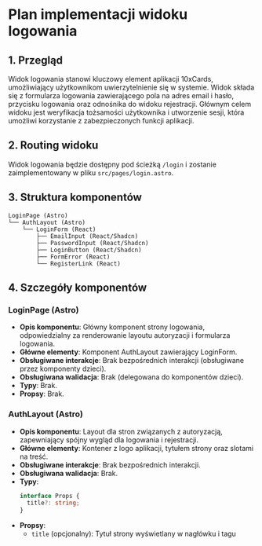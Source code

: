 # Plan implementacji widoku logowania

## 1. Przegląd
Widok logowania stanowi kluczowy element aplikacji 10xCards, umożliwiający użytkownikom uwierzytelnienie się w systemie. Widok składa się z formularza logowania zawierającego pola na adres email i hasło, przycisku logowania oraz odnośnika do widoku rejestracji. Głównym celem widoku jest weryfikacja tożsamości użytkownika i utworzenie sesji, która umożliwi korzystanie z zabezpieczonych funkcji aplikacji.

## 2. Routing widoku
Widok logowania będzie dostępny pod ścieżką `/login` i zostanie zaimplementowany w pliku `src/pages/login.astro`.

## 3. Struktura komponentów
```
LoginPage (Astro)
└── AuthLayout (Astro)
    └── LoginForm (React)
        ├── EmailInput (React/Shadcn)
        ├── PasswordInput (React/Shadcn)
        ├── LoginButton (React/Shadcn)
        ├── FormError (React)
        └── RegisterLink (React)
```

## 4. Szczegóły komponentów

### LoginPage (Astro)
- **Opis komponentu**: Główny komponent strony logowania, odpowiedzialny za renderowanie layoutu autoryzacji i formularza logowania.
- **Główne elementy**: Komponent AuthLayout zawierający LoginForm.
- **Obsługiwane interakcje**: Brak bezpośrednich interakcji (obsługiwane przez komponenty dzieci).
- **Obsługiwana walidacja**: Brak (delegowana do komponentów dzieci).
- **Typy**: Brak.
- **Propsy**: Brak.

### AuthLayout (Astro)
- **Opis komponentu**: Layout dla stron związanych z autoryzacją, zapewniający spójny wygląd dla logowania i rejestracji.
- **Główne elementy**: Kontener z logo aplikacji, tytułem strony oraz slotami na treść.
- **Obsługiwane interakcje**: Brak bezpośrednich interakcji.
- **Obsługiwana walidacja**: Brak.
- **Typy**: 
  ```typescript
  interface Props {
    title?: string;
  }
  ```
- **Propsy**: 
  - `title` (opcjonalny): Tytuł strony wyświetlany w nagłówku i tagu <title>.

### LoginForm (React)
- **Opis komponentu**: Interaktywny formularz logowania odpowiedzialny za zbieranie danych uwierzytelniających i wysyłanie ich do API.
- **Główne elementy**: 
  - Formularz HTML
  - Komponenty EmailInput i PasswordInput
  - Przycisk logowania (LoginButton)
  - Komponent FormError do wyświetlania błędów
  - Link do rejestracji (RegisterLink)
- **Obsługiwane interakcje**: 
  - Obsługa zdarzenia submit formularza
  - Obsługa zmian wartości pól formularza
  - Obsługa kliknięcia przycisku logowania
- **Obsługiwana walidacja**: 
  - Walidacja poprawności adresu email (format email)
  - Walidacja obecności hasła
  - Wyświetlanie błędów walidacji
  - Wyświetlanie błędów z API
- **Typy**: 
  - `LoginFormData`
  - `LoginFormState`
  - `LoginResponseError`
- **Propsy**: Brak.

### EmailInput (React/Shadcn)
- **Opis komponentu**: Pole wprowadzania adresu email z walidacją.
- **Główne elementy**: 
  - Label dla pola input
  - Pole input dla adresu email
  - Opcjonalny komunikat błędu
- **Obsługiwane interakcje**: 
  - Obsługa zdarzeń input (onChange, onBlur)
- **Obsługiwana walidacja**: 
  - Sprawdzenie czy pole nie jest puste
  - Sprawdzenie poprawności formatu adresu email
- **Typy**: 
  ```typescript
  interface EmailInputProps {
    value: string;
    onChange: (value: string) => void;
    onBlur?: () => void;
    error?: string;
    id?: string;
    label?: string;
    placeholder?: string;
    required?: boolean;
  }
  ```
- **Propsy**: 
  - `value`: Aktualna wartość pola
  - `onChange`: Funkcja wywoływana przy zmianie wartości
  - `onBlur`: Opcjonalna funkcja wywoływana po utracie fokusu
  - `error`: Opcjonalny komunikat błędu
  - `id`: Opcjonalny identyfikator elementu
  - `label`: Opcjonalna etykieta pola
  - `placeholder`: Opcjonalny tekst zastępczy
  - `required`: Czy pole jest wymagane

### PasswordInput (React/Shadcn)
- **Opis komponentu**: Pole wprowadzania hasła z opcją pokazania/ukrycia zawartości.
- **Główne elementy**: 
  - Label dla pola input
  - Pole input dla hasła
  - Przycisk do pokazania/ukrycia hasła
  - Opcjonalny komunikat błędu
- **Obsługiwane interakcje**: 
  - Obsługa zdarzeń input (onChange, onBlur)
  - Obsługa kliknięcia przycisku pokazania/ukrycia hasła
- **Obsługiwana walidacja**: 
  - Sprawdzenie czy pole nie jest puste
- **Typy**: 
  ```typescript
  interface PasswordInputProps {
    value: string;
    onChange: (value: string) => void;
    onBlur?: () => void;
    error?: string;
    id?: string;
    label?: string;
    placeholder?: string;
    required?: boolean;
  }
  ```
- **Propsy**: 
  - `value`: Aktualna wartość pola
  - `onChange`: Funkcja wywoływana przy zmianie wartości
  - `onBlur`: Opcjonalna funkcja wywoływana po utracie fokusu
  - `error`: Opcjonalny komunikat błędu
  - `id`: Opcjonalny identyfikator elementu
  - `label`: Opcjonalna etykieta pola
  - `placeholder`: Opcjonalny tekst zastępczy
  - `required`: Czy pole jest wymagane

### FormError (React)
- **Opis komponentu**: Komponent wyświetlający komunikaty o błędach formularza lub API.
- **Główne elementy**: 
  - Element wyświetlający komunikat błędu
  - Opcjonalna ikona błędu
- **Obsługiwane interakcje**: Brak.
- **Obsługiwana walidacja**: Brak.
- **Typy**: 
  ```typescript
  interface FormErrorProps {
    message: string | null;
    className?: string;
  }
  ```
- **Propsy**: 
  - `message`: Komunikat błędu do wyświetlenia
  - `className`: Opcjonalne klasy CSS do zastosowania

### RegisterLink (React)
- **Opis komponentu**: Link przekierowujący do strony rejestracji.
- **Główne elementy**: 
  - Element link z odpowiednim tekstem i URL
- **Obsługiwane interakcje**: 
  - Obsługa kliknięcia (przekierowanie do strony rejestracji)
- **Obsługiwana walidacja**: Brak.
- **Typy**: 
  ```typescript
  interface RegisterLinkProps {
    className?: string;
    label?: string;
  }
  ```
- **Propsy**: 
  - `className`: Opcjonalne klasy CSS
  - `label`: Opcjonalna etykieta linku

## 5. Typy

### DTO i typy API
```typescript
// Typy zdefiniowane już w src/types.ts
export interface LoginDto {
  email: string;
  password: string;
}

export interface LoginResponseDto {
  user: {
    id: UUID;
    email: string;
  };
  session: {
    access_token: string;
    refresh_token: string;
    expires_at: Timestamp;
  };
}
```

### Własne typy dla komponentów
```typescript
// Dane formularza logowania
interface LoginFormData {
  email: string;
  password: string;
}

// Stan formularza logowania
interface LoginFormState {
  email: string;
  password: string;
  errors: {
    email?: string;
    password?: string;
    form?: string;
  };
  isSubmitting: boolean;
  isPasswordVisible: boolean;
  showRegistrationSuccess?: boolean;
}

// Struktura błędu z API
interface LoginResponseError {
  error: string;
  message?: string;
  details?: Record<string, any>;
}
```

## 6. Zarządzanie stanem
Stan formularza logowania będzie zarządzany w komponencie LoginForm przy użyciu hooka `useState`. Dodatkowo, zostanie stworzony customowy hook `useLoginForm` do zarządzania stanem i logiką formularza.

### Hook useLoginForm
```typescript
function useLoginForm() {
  const [formState, setFormState] = useState<LoginFormState>({
    email: '',
    password: '',
    errors: {},
    isSubmitting: false,
    isPasswordVisible: false,
    showRegistrationSuccess: window.location.search.includes('registered=true')
  });
  
  const navigate = useNavigate();
  
  // Funkcje do aktualizacji pól formularza
  const updateEmail = (value: string) => {
    setFormState({
      ...formState,
      email: value,
      errors: { ...formState.errors, email: undefined, form: undefined }
    });
  };
  
  const updatePassword = (value: string) => {
    setFormState({
      ...formState,
      password: value,
      errors: { ...formState.errors, password: undefined, form: undefined }
    });
  };
  
  // Funkcja do walidacji formularza przed wysłaniem
  const validateForm = (): boolean => {
    const errors: LoginFormState['errors'] = {};
    
    if (!formState.email) {
      errors.email = 'Email jest wymagany';
    } else if (!/\S+@\S+\.\S+/.test(formState.email)) {
      errors.email = 'Podaj poprawny adres email';
    }
    
    if (!formState.password) {
      errors.password = 'Hasło jest wymagane';
    }
    
    setFormState({ ...formState, errors });
    return Object.keys(errors).length === 0;
  };
  
  // Funkcja do przełączania widoczności hasła
  const togglePasswordVisibility = () => {
    setFormState({
      ...formState,
      isPasswordVisible: !formState.isPasswordVisible
    });
  };
  
  // Funkcja do obsługi wysłania formularza
  const handleSubmit = async (e: React.FormEvent) => {
    e.preventDefault();
    
    if (!validateForm()) return;
    
    setFormState({ ...formState, isSubmitting: true, errors: {} });
    
    try {
      const response = await fetch('/api/auth/login', {
        method: 'POST',
        headers: { 'Content-Type': 'application/json' },
        body: JSON.stringify({
          email: formState.email,
          password: formState.password
        })
      });
      
      if (!response.ok) {
        const errorData = await response.json() as LoginResponseError;
        
        if (response.status === 401) {
          setFormState({
            ...formState,
            isSubmitting: false,
            errors: { form: 'Nieprawidłowy email lub hasło' }
          });
          return;
        }
        
        setFormState({
          ...formState,
          isSubmitting: false,
          errors: { form: errorData.message || 'Wystąpił błąd podczas logowania' }
        });
        return;
      }
      
      const data = await response.json() as LoginResponseDto;
      
      // Zapisanie tokenu sesji
      localStorage.setItem('auth_token', data.session.access_token);
      
      // Przekierowanie do dashboardu
      navigate('/dashboard');
      
    } catch (error) {
      setFormState({
        ...formState,
        isSubmitting: false,
        errors: { form: 'Wystąpił nieoczekiwany błąd. Spróbuj ponownie później.' }
      });
    }
  };
  
  // Funkcja do zamykania komunikatu o pomyślnej rejestracji
  const dismissRegistrationSuccess = () => {
    setFormState({
      ...formState,
      showRegistrationSuccess: false
    });
    
    // Usunięcie parametru z URL
    const url = new URL(window.location.href);
    url.searchParams.delete('registered');
    window.history.replaceState({}, '', url.toString());
  };
  
  return {
    formState,
    updateEmail,
    updatePassword,
    togglePasswordVisibility,
    handleSubmit,
    dismissRegistrationSuccess
  };
}
```

## 7. Integracja API
Logowanie użytkownika będzie realizowane przez wysłanie żądania POST do endpointu `/api/auth/login`.

### Żądanie
```typescript
const response = await fetch('/api/auth/login', {
  method: 'POST',
  headers: {
    'Content-Type': 'application/json'
  },
  body: JSON.stringify({
    email: formState.email,
    password: formState.password
  })
});
```

### Odpowiedź (sukces)
```typescript
{
  user: {
    id: "uuid",
    email: "string"
  },
  session: {
    access_token: "string",
    refresh_token: "string",
    expires_at: "timestamp"
  }
}
```

### Odpowiedź (błąd)
```typescript
// 400 Bad Request
{
  error: "Invalid input",
  details: {
    fieldName: {
      _errors: ["Komunikat błędu walidacji"]
    }
  }
}

// 401 Unauthorized
{
  error: "Authentication failed",
  message: "Invalid email or password"
}
```

## 8. Interakcje użytkownika
1. **Wprowadzanie danych**: Użytkownik wprowadza adres email i hasło w odpowiednie pola formularza.
2. **Pokazanie/ukrycie hasła**: Użytkownik może kliknąć ikonę oka, aby pokazać lub ukryć wprowadzone hasło.
3. **Wysłanie formularza**: Użytkownik klika przycisk "Zaloguj się" lub naciska Enter, aby wysłać formularz.
4. **Obsługa błędów**: Użytkownik widzi komunikaty o błędach walidacji lub odpowiedzi z API.
5. **Nawigacja do rejestracji**: Użytkownik może kliknąć link "Zarejestruj się", aby przejść do formularza rejestracji.
6. **Obsługa powiadomienia o rejestracji**: Użytkownik może zobaczyć komunikat o pomyślnej rejestracji, jeśli został przekierowany ze strony rejestracji z odpowiednim parametrem.

## 9. Warunki i walidacja
### Walidacja pola email
- Pole nie może być puste
- Wartość musi być poprawnym adresem email (zgodnie z podstawowym formatem email)

### Walidacja pola hasła
- Pole nie może być puste

### Walidacja na poziomie API
- Weryfikacja poprawności danych logowania
- Sprawdzenie, czy użytkownik istnieje w systemie
- Sprawdzenie, czy hasło jest poprawne

## 10. Obsługa błędów
### Błędy walidacji formularza
- Wyświetlanie komunikatów o błędach walidacji pod odpowiednimi polami formularza
- Blokowanie wysłania formularza, jeśli walidacja nie przejdzie

### Błędy API
- Obsługa błędu 400 Bad Request (nieprawidłowe dane wejściowe)
- Obsługa błędu 401 Unauthorized (nieprawidłowe dane logowania)
- Obsługa nieoczekiwanych błędów serwera lub sieci
- Wyświetlanie odpowiednich komunikatów o błędach dla użytkownika

## 11. Kroki implementacji
1. Utworzenie pliku `src/pages/login.astro` dla strony logowania
2. Wykorzystanie istniejącego komponentu `AuthLayout` z `src/layouts/AuthLayout.astro`
3. Utworzenie komponentów formularza:
   - `src/components/auth/LoginForm.tsx` - główny komponent formularza
   - Wykorzystanie istniejących komponentów:
     - `src/components/auth/EmailInput.tsx` - komponent pola email
     - `src/components/auth/PasswordInput.tsx` - komponent pola hasła
     - `src/components/auth/FormError.tsx` - komponent wyświetlający błędy
   - Utworzenie komponentu `src/components/auth/RegisterLink.tsx` - komponent linku do rejestracji
4. Implementacja customowego hooka `useLoginForm` w `src/hooks/useLoginForm.ts`
5. Implementacja logiki walidacji formularza
6. Implementacja integracji z API logowania
7. Implementacja obsługi odpowiedzi API (sukces/błędy)
8. Implementacja obsługi sesji po pomyślnym logowaniu (zapisanie tokena)
9. Implementacja przekierowania do dashboardu po pomyślnym logowaniu
10. Implementacja obsługi parametru `registered=true` dla wyświetlania komunikatu o pomyślnej rejestracji
11. Testowanie:
    - Poprawne działanie walidacji formularza
    - Poprawne wysyłanie żądania do API
    - Poprawna obsługa różnych odpowiedzi API
    - Poprawne zarządzanie sesją po logowaniu
    - Poprawne przekierowanie po logowaniu
    - Poprawne wyświetlanie komunikatu o pomyślnej rejestracji 